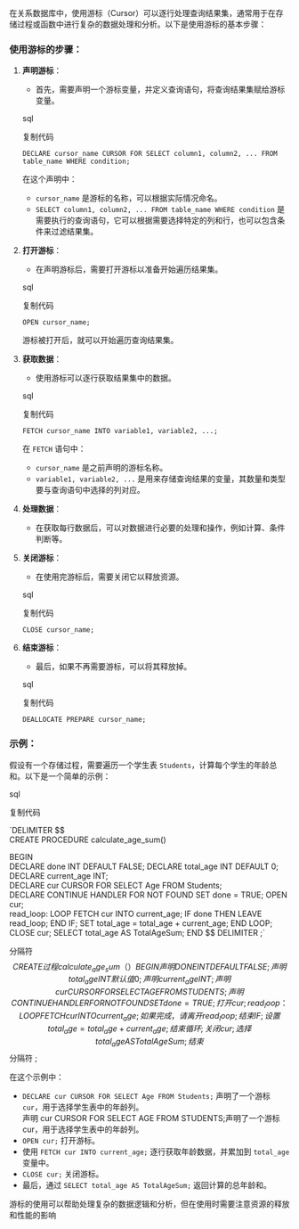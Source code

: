 在关系数据库中，使用游标（Cursor）可以逐行处理查询结果集，通常用于在存储过程或函数中进行复杂的数据处理和分析。以下是使用游标的基本步骤：

### 使用游标的步骤：

1. **声明游标**：
    
    - 首先，需要声明一个游标变量，并定义查询语句，将查询结果集赋给游标变量。
    
    sql
    
    复制代码
    
    `DECLARE cursor_name CURSOR FOR SELECT column1, column2, ... FROM table_name WHERE condition;`
    
    在这个声明中：
    
    - `cursor_name` 是游标的名称，可以根据实际情况命名。
    - `SELECT column1, column2, ... FROM table_name WHERE condition` 是需要执行的查询语句，它可以根据需要选择特定的列和行，也可以包含条件来过滤结果集。
2. **打开游标**：
    
    - 在声明游标后，需要打开游标以准备开始遍历结果集。
    
    sql
    
    复制代码
    
    `OPEN cursor_name;`
    
    游标被打开后，就可以开始遍历查询结果集。
    
3. **获取数据**：
    
    - 使用游标可以逐行获取结果集中的数据。
    
    sql
    
    复制代码
    
    `FETCH cursor_name INTO variable1, variable2, ...;`
    
    在 `FETCH` 语句中：
    
    - `cursor_name` 是之前声明的游标名称。
    - `variable1, variable2, ...` 是用来存储查询结果的变量，其数量和类型要与查询语句中选择的列对应。
4. **处理数据**：
    
    - 在获取每行数据后，可以对数据进行必要的处理和操作，例如计算、条件判断等。
5. **关闭游标**：
    
    - 在使用完游标后，需要关闭它以释放资源。
    
    sql
    
    复制代码
    
    `CLOSE cursor_name;`
    
6. **结束游标**：
    
    - 最后，如果不再需要游标，可以将其释放掉。
    
    sql
    
    复制代码
    
    `DEALLOCATE PREPARE cursor_name;`
    

### 示例：

假设有一个存储过程，需要遍历一个学生表 `Students`，计算每个学生的年龄总和。以下是一个简单的示例：

sql

复制代码

`DELIMITER $$  
CREATE PROCEDURE calculate_age_sum()

BEGIN     
DECLARE done INT DEFAULT FALSE; 
DECLARE total_age INT DEFAULT 0;  
DECLARE current_age INT;   
DECLARE cur CURSOR FOR SELECT Age FROM Students;  
DECLARE CONTINUE HANDLER FOR NOT FOUND SET done = TRUE;
OPEN cur;     
read_loop: LOOP         FETCH cur INTO current_age;         IF done THEN             LEAVE read_loop;         END IF;         SET total_age = total_age + current_age;     END LOOP;     CLOSE cur;      SELECT total_age AS TotalAgeSum; END $$  DELIMITER ;`
  
分隔符 $$ CREATE 过程 calculate_age_sum（） BEGIN 声明 DONE INT DEFAULT FALSE;    声明total_age INT 默认值 0;    声明current_age INT;     声明 cur CURSOR FOR SELECT AGE FROM STUDENTS;    声明 CONTINUE HANDLER FOR NOT FOUND SET done = TRUE;     打开 cur;    read_loop：LOOP FETCH cur INTO current_age;        如果完成，请离开read_loop;        结束 IF;        设置 total_age = total_age + current_age;    结束循环;    关闭 cur;     选择 total_age AS TotalAgeSum;结束 $$ 分隔符 ;

在这个示例中：

- `DECLARE cur CURSOR FOR SELECT Age FROM Students;` 声明了一个游标 `cur`，用于选择学生表中的年龄列。  
    声明 cur CURSOR FOR SELECT AGE FROM STUDENTS;声明了一个游标 cur，用于选择学生表中的年龄列。
- `OPEN cur;` 打开游标。
- 使用 `FETCH cur INTO current_age;` 逐行获取年龄数据，并累加到 `total_age` 变量中。
- `CLOSE cur;` 关闭游标。
- 最后，通过 `SELECT total_age AS TotalAgeSum;` 返回计算的总年龄和。

游标的使用可以帮助处理复杂的数据逻辑和分析，但在使用时需要注意资源的释放和性能的影响